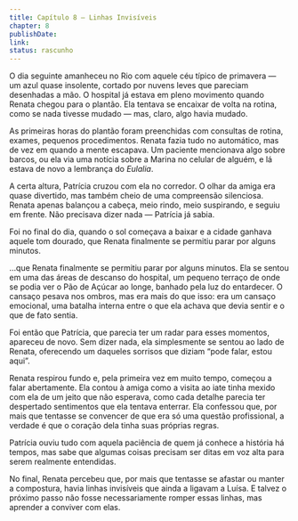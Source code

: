 ```yaml
---
title: Capítulo 8 — Linhas Invisíveis
chapter: 8
publishDate: 
link: 
status: rascunho
---
```



O dia seguinte amanheceu no Rio com aquele céu típico de primavera — um azul quase insolente, cortado por nuvens leves que pareciam desenhadas a mão. O hospital já estava em pleno movimento quando Renata chegou para o plantão. Ela tentava se encaixar de volta na rotina, como se nada tivesse mudado — mas, claro, algo havia mudado.

As primeiras horas do plantão foram preenchidas com consultas de rotina, exames, pequenos procedimentos. Renata fazia tudo no automático, mas de vez em quando a mente escapava. Um paciente mencionava algo sobre barcos, ou ela via uma notícia sobre a Marina no celular de alguém, e lá estava de novo a lembrança do *Eulalia*.

A certa altura, Patrícia cruzou com ela no corredor. O olhar da amiga era quase divertido, mas também cheio de uma compreensão silenciosa. Renata apenas balançou a cabeça, meio rindo, meio suspirando, e seguiu em frente. Não precisava dizer nada — Patrícia já sabia.

Foi no final do dia, quando o sol começava a baixar e a cidade ganhava aquele tom dourado, que Renata finalmente se permitiu parar por alguns minutos.

…que Renata finalmente se permitiu parar por alguns minutos. Ela se sentou em uma das áreas de descanso do hospital, um pequeno terraço de onde se podia ver o Pão de Açúcar ao longe, banhado pela luz do entardecer. O cansaço pesava nos ombros, mas era mais do que isso: era um cansaço emocional, uma batalha interna entre o que ela achava que devia sentir e o que de fato sentia.

Foi então que Patrícia, que parecia ter um radar para esses momentos, apareceu de novo. Sem dizer nada, ela simplesmente se sentou ao lado de Renata, oferecendo um daqueles sorrisos que diziam “pode falar, estou aqui”.

Renata respirou fundo e, pela primeira vez em muito tempo, começou a falar abertamente. Ela contou à amiga como a visita ao iate tinha mexido com ela de um jeito que não esperava, como cada detalhe parecia ter despertado sentimentos que ela tentava enterrar. Ela confessou que, por mais que tentasse se convencer de que era só uma questão profissional, a verdade é que o coração dela tinha suas próprias regras.

Patrícia ouviu tudo com aquela paciência de quem já conhece a história há tempos, mas sabe que algumas coisas precisam ser ditas em voz alta para serem realmente entendidas.

No final, Renata percebeu que, por mais que tentasse se afastar ou manter a compostura, havia linhas invisíveis que ainda a ligavam a Luísa. E talvez o próximo passo não fosse necessariamente romper essas linhas, mas aprender a conviver com elas.

